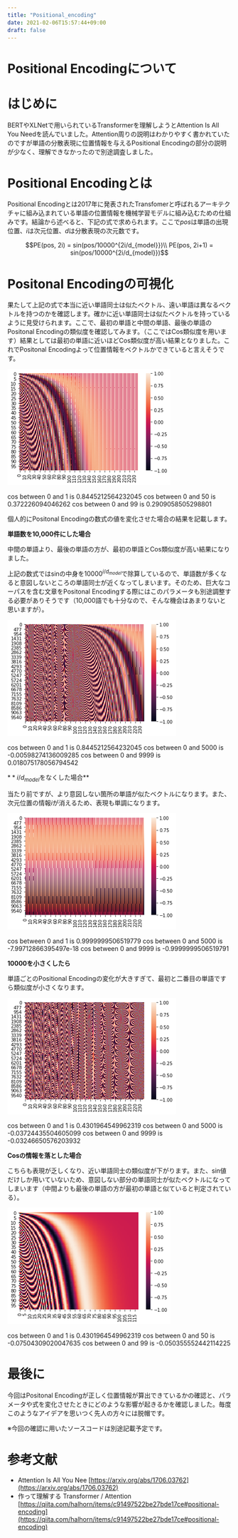 ```yaml
---
title: "Positional_encoding"
date: 2021-02-06T15:57:44+09:00
draft: false
---
```


# Positional Encodingについて

# はじめに

BERTやXLNetで用いられているTransformerを理解しようとAttention Is All You Needを読んでいました。Attention周りの説明はわかりやすく書かれていたのですが単語の分散表現に位置情報を与えるPositional Encodingの部分の説明が少なく、理解できなかったので別途調査しました。

# Positional Encodingとは

Positional Encodingとは2017年に発表されたTransfomerと呼ばれるアーキテクチャに組み込まれている単語の位置情報を機械学習モデルに組み込むための仕組みです。結論から述べると、下記の式で求められます。ここで$pos$は単語の出現位置、$i$は次元位置、$d$は分散表現の次元数です。

$$PE(pos, 2i) = sin(pos/10000^{2i/d_{model}})\\
PE(pos, 2i+1) = sin(pos/10000^{2i/d_{model}})$$

# Positonal Encodingの可視化

果たして上記の式で本当に近い単語同士は似たベクトル、遠い単語は異なるベクトルを持つのかを確認します。確かに近い単語同士は似たベクトルを持っているように見受けられます。ここで、最初の単語と中間の単語、最後の単語のPositonal Encodingの類似度を確認してみます。（ここではCos類似度を用います）結果としては最初の単語に近いほどCos類似度が高い結果となりました。これでPositonal Encodingよって位置情報をベクトルかできていると言えそうです。

![./img/Untitled.png](./img/Untitled.png)

cos between 0 and 1 is 0.8445212564232045
cos between 0 and 50 is 0.372226094046262
cos between 0 and 99 is 0.2909058505298801

個人的にPositonal Encodingの数式の値を変化させた場合の結果を記載します。

**単語数を10,000件にした場合**

中間の単語より、最後の単語の方が、最初の単語とCos類似度が高い結果になりました。

上記の数式ではsinの中身を$10000^{i/d_{model}}$で除算しているので、単語数が多くなると意図しないところの単語同士が近くなってしまいます。そのため、巨大なコーパスを含む文章をPositonal Encodingする際にはこのパラメータも別途調整する必要がありそうです（10,000語でも十分なので、そんな機会はあまりないと思いますが）。

![./img/Untitled%201.png](./img/Untitled%201.png)

cos between 0 and 1 is 0.8445212564232045
cos between 0 and 5000 is -0.00598274136009285
cos between 0 and 9999 is 0.018075178056794542

$**i/d_{model}$をなくした場合**

当たり前ですが、より意図しない箇所の単語が似たベクトルになります。また、次元位置の情報$i$が消えるため、表現も単調になります。

![./img/Untitled%202.png](./img/Untitled%202.png)

cos between 0 and 1 is 0.9999999506519779
cos between 0 and 5000 is -7.99712866395497e-18
cos between 0 and 9999 is -0.9999999506519791

**10000を小さくしたら**

単語ごとのPositional Encodingの変化が大きすぎて、最初と二番目の単語ですら類似度が小さくなります。

![./img/Untitled%203.png](./img/Untitled%203.png)

cos between 0 and 1 is 0.4301964549962319
cos between 0 and 5000 is -0.03724435504605099
cos between 0 and 9999 is -0.03246650576203932

**Cosの情報を落とした場合**

こちらも表現が乏しくなり、近い単語同士の類似度が下がります。また、sin値だけしか用いていないため、意図しない部分の単語同士が似たベクトルになってしまいます（中間よりも最後の単語の方が最初の単語と似ていると判定されている）。

![./img/Untitled%204.png](./img/Untitled%204.png)

cos between 0 and 1 is 0.4301964549962319
cos between 0 and 50 is -0.07504309020047635
cos between 0 and 99 is -0.050355552442114225

# 最後に

今回はPositonal Encodingが正しく位置情報が算出できているかの確認と、パラメータや式を変化させたときにどのような影響が起きるかを確認しました。毎度このようなアイデアを思いつく先人の方々には脱帽です。

※今回の確認に用いたソースコードは別途記載予定です。

# 参考文献

- Attention Is All You Nee
 [https://arxiv.org/abs/1706.03762](https://arxiv.org/abs/1706.03762)
- 作って理解する Transformer / Attention
[https://qiita.com/halhorn/items/c91497522be27bde17ce#positional-encoding](https://qiita.com/halhorn/items/c91497522be27bde17ce#positional-encoding)
